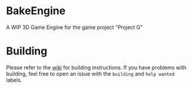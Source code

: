 # BakeEngine
A WIP 3D Game Engine for the game project "Project G"

# Building
Please refer to the [wiki](https://github.com/Werechang/BakeEngine/wiki) for building instructions.
If you have problems with building, feel free to open an issue with the `building` and `help wanted` labels.
